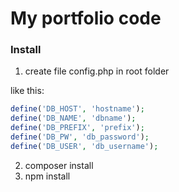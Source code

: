 # My portfolio code

### Install

1. create file config.php in root folder

like this:
```php
define('DB_HOST', 'hostname');  
define('DB_NAME', 'dbname');
define('DB_PREFIX', 'prefix');
define('DB_PW', 'db_password');
define('DB_USER', 'db_username');
```

2. composer install
3. npm install
